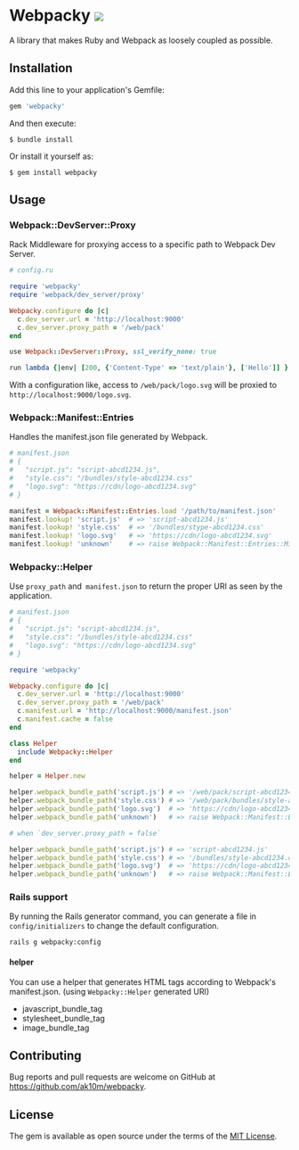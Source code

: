 # Webpacky ![](https://github.com/ak10m/webpack-ruby/workflows/CI/badge.svg)

A library that makes Ruby and Webpack as loosely coupled as possible.

## Installation

Add this line to your application's Gemfile:

```ruby
gem 'webpacky'
```

And then execute:

    $ bundle install

Or install it yourself as:

    $ gem install webpacky

## Usage

### Webpack::DevServer::Proxy

Rack Middleware for proxying access to a specific path to Webpack Dev Server.

```ruby
# config.ru

require 'webpacky'
require 'webpack/dev_server/proxy'

Webpacky.configure do |c|
  c.dev_server.url = 'http://localhost:9000'
  c.dev_server.proxy_path = '/web/pack'
end

use Webpack::DevServer::Proxy, ssl_verify_none: true

run lambda {|env| [200, {'Content-Type' => 'text/plain'}, ['Hello']] }
```

With a configuration like, access to `/web/pack/logo.svg` will be proxied to `http://localhost:9000/logo.svg`.


### Webpack::Manifest::Entries

Handles the manifest.json file generated by Webpack.

```ruby
# manifest.json
# {
#   "script.js": "script-abcd1234.js",
#   "style.css": "/bundles/style-abcd1234.css"
#   "logo.svg": "https://cdn/logo-abcd1234.svg"
# }

manifest = Webpack::Manifest::Entries.load '/path/to/manifest.json'
manifest.lookup! 'script.js'  # => 'script-abcd1234.js'
manifest.lookup! 'style.css'  # => '/bundles/stype-abcd1234.css'
manifest.lookup! 'logo.svg'   # => 'https://cdn/logo-abcd1234.svg'
manifest.lookup! 'unknown'    # => raise Webpack::Manifest::Entries::MissingEntryError
```


### Webpacky::Helper

Use `proxy_path` and` manifest.json` to return the proper URI as seen by the application.

```ruby
# manifest.json
# {
#   "script.js": "script-abcd1234.js",
#   "style.css": "/bundles/style-abcd1234.css"
#   "logo.svg": "https://cdn/logo-abcd1234.svg"
# }

require 'webpacky'

Webpacky.configure do |c|
  c.dev_server.url = 'http://localhost:9000'
  c.dev_server.proxy_path = '/web/pack'
  c.manifest.url = 'http://localhost:9000/manifest.json'
  c.manifest.cache = false
end

class Helper
  include Webpacky::Helper
end

helper = Helper.new

helper.webpack_bundle_path('script.js') # => '/web/pack/script-abcd1234.js'
helper.webpack_bundle_path('style.css') # => '/web/pack/bundles/style-abcd1234.css'
helper.webpack_bundle_path('logo.svg')  # => 'https://cdn/logo-abcd1234.svg'
helper.webpack_bundle_path('unknown')   # => raise Webpack::Manifest::Entries::MissingEntryError

# when `dev_server.proxy_path = false`

helper.webpack_bundle_path('script.js') # => 'script-abcd1234.js'
helper.webpack_bundle_path('style.css') # => '/bundles/style-abcd1234.css'
helper.webpack_bundle_path('logo.svg')  # => 'https://cdn/logo-abcd1234.svg'
helper.webpack_bundle_path('unknown')   # => raise Webpack::Manifest::Entries::MissingEntryError
```

### Rails support

By running the Rails generator command, you can generate a file in `config/initializers` to change the default configuration.

```shell
rails g webpacky:config
```

#### helper

You can use a helper that generates HTML tags according to Webpack's manifest.json.
(using `Webpacky::Helper` generated URI)

* javascript_bundle_tag
* stylesheet_bundle_tag
* image_bundle_tag


## Contributing

Bug reports and pull requests are welcome on GitHub at https://github.com/ak10m/webpacky.


## License

The gem is available as open source under the terms of the [MIT License](https://opensource.org/licenses/MIT).
